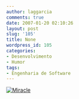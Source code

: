 ```yaml
---
author: laggarcia
comments: true
date: 2007-01-20 02:10:26
layout: post
slug: '105'
title: None
wordpress_id: 105
categories:
- Desenvolvimento
- Humor
tags:
- Engenharia de Software
---
```


[![Miracle]({{BASE_PATH}}images/2007-01-20-105/miracle.jpg)]({{BASE_PATH}}images/2007-01-20-105/miracle.jpg)
